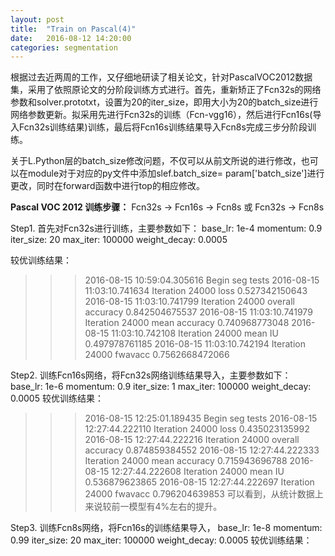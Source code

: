 ```yaml
---
layout: post
title:  "Train on Pascal(4)"
date:   2016-08-12 14:20:00
categories: segmentation
---
```


根据过去近两周的工作，又仔细地研读了相关论文，针对PascalVOC2012数据集，采用了依照原论文的分阶段训练方式进行。首先，重新矫正了Fcn32s的网络参数和solver.prototxt，设置为20的iter_size，即用大小为20的batch_size进行网络参数更新。拟采用先进行Fcn32s的训练（Fcn-vgg16），然后进行Fcn16s(导入Fcn32s训练结果)训练，最后将Fcn16s训练结果导入Fcn8s完成三步分阶段训练。

关于L.Python层的batch_size修改问题，不仅可以从前文所说的进行修改，也可以在module对于对应的py文件中添加slef.batch_size= param['batch_size']进行更改，同时在forward函数中进行top的相应修改。


**Pascal VOC 2012 训练步骤：**
Fcn32s -> Fcn16s -> Fcn8s 或 Fcn32s -> Fcn8s

Step1. 首先对Fcn32s进行训练，主要参数如下：
base_lr: 1e-4
momentum: 0.9
iter_size: 20
max_iter: 100000
weight_decay: 0.0005

较优训练结果：
>>> 2016-08-15 10:59:04.305616 Begin seg tests
>>> 2016-08-15 11:03:10.741634 Iteration 24000 loss 0.527342150643
>>> 2016-08-15 11:03:10.741799 Iteration 24000 overall accuracy 0.842504675537
>>> 2016-08-15 11:03:10.741979 Iteration 24000 mean accuracy 0.740968773048
>>> 2016-08-15 11:03:10.742108 Iteration 24000 mean IU 0.497978761185
>>> 2016-08-15 11:03:10.742194 Iteration 24000 fwavacc 0.7562668472066

Step2. 训练Fcn16s网络，将Fcn32s网络训练结果导入，主要参数如下：
base_lr: 1e-6
momentum: 0.9
iter_size: 1
max_iter: 100000
weight_decay: 0.0005
较优训练结果：
>>> 2016-08-15 12:25:01.189435 Begin seg tests
>>> 2016-08-15 12:27:44.222110 Iteration 24000 loss 0.435023135992
>>> 2016-08-15 12:27:44.222216 Iteration 24000 overall accuracy 0.874859384552
>>> 2016-08-15 12:27:44.222333 Iteration 24000 mean accuracy 0.715943696788
>>> 2016-08-15 12:27:44.222608 Iteration 24000 mean IU 0.536879623865
>>> 2016-08-15 12:27:44.222697 Iteration 24000 fwavacc 0.796204639853
可以看到，从统计数据上来说较前一模型有4%左右的提升。

Step3. 训练Fcn8s网络，将Fcn16s的训练结果导入，
base_lr: 1e-8
momentum: 0.99
iter_size: 20
max_iter: 100000
weight_decay: 0.0005
较优训练结果：

 
